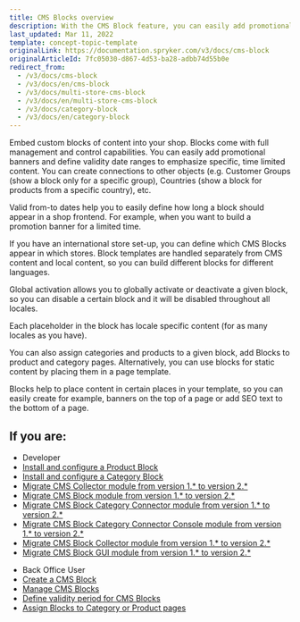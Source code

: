 ```yaml
---
title: CMS Blocks overview
description: With the CMS Block feature, you can easily add promotional banners and define validity date ranges to emphasize specific, time-limited content.
last_updated: Mar 11, 2022
template: concept-topic-template
originalLink: https://documentation.spryker.com/v3/docs/cms-block
originalArticleId: 7fc05030-d867-4d53-ba28-adbb74d55b0e
redirect_from:
  - /v3/docs/cms-block
  - /v3/docs/en/cms-block
  - /v3/docs/multi-store-cms-block
  - /v3/docs/en/multi-store-cms-block
  - /v3/docs/category-block
  - /v3/docs/en/category-block
---
```


Embed custom blocks of content into your shop. Blocks come with full management and control capabilities. You can easily add promotional banners and define validity date ranges to emphasize specific, time limited content. You can create connections to other objects (e.g. Customer Groups (show a block only for a specific group), Countries (show a block for products from a specific country), etc.

Valid from-to dates help you to easily define how long a block should appear in a shop frontend. For example, when you want to build a promotion banner for a limited time.

If you have an international store set-up, you can define which CMS Blocks appear in which stores. Block templates are handled separately from CMS content and local content, so you can build different blocks for different languages.

Global activation allows you to globally activate or deactivate a given block, so you can disable a certain block and it will be disabled throughout all locales.

Each placeholder in the block has locale specific content (for as many locales as you have).

You can also assign categories and products to a given block, add Blocks to product and category pages. Alternatively, you can use blocks for static content by placing them in a page template.

Blocks help to place content in certain places in your template, so you can easily create for example, banners on the top of a page or add SEO text to the bottom of a page.

## If you are:
<div class="mr-container">
    <div class="mr-list-container">
        <!-- col1 -->
        <div class="mr-col">
            <ul class="mr-list mr-list-green">
                <li class="mr-title">Developer</li>
                <li><a href="/docs/scos/dev/feature-integration-guides/{{page.version}}/installing-the-product-cms-block.html" class="mr-link">Install and configure a Product Block</a></li>
<li><a href="/docs/scos/dev/feature-integration-guides/{{page.version}}/installing-the-category-cms-blocks.html" class="mr-link">Install and configure a Category Block</a></li>
<li><a href="/docs/scos/dev/module-migration-guides/migration-guide-cmscollector.html" class="mr-link">Migrate CMS Collector module from version 1.* to version 2.*</a></li>
<li><a href="/docs/scos/dev/module-migration-guides/migration-guide-cmsblock.html" class="mr-link">Migrate CMS Block module from version 1.* to version 2.*</a></li>
<li><a href="/docs/scos/dev/module-migration-guides/migration-guide-cms-block-category-connector.html" class="mr-link">Migrate CMS Block Category Connector module from version 1.* to version 2.*</a></li>
<li><a href="/docs/scos/dev/module-migration-guides/migration-guide-cmsblockcategoryconnector-migration-console.html" class="mr-link">Migrate CMS Block Category Connector Console module from version 1.* to version 2.*</a></li>
<li><a href="/docs/scos/dev/module-migration-guides/migration-guide-cms-block-collector.html" class="mr-link">Migrate CMS Block Collector  module from version 1.* to version 2.*</a></li>
<li><a href="/docs/scos/dev/module-migration-guides/migration-guide-cmsblockgui.html" class="mr-link">Migrate CMS Block GUI  module from version 1.* to version 2.*</a></li>
    </ul>
        </div>
        <!-- col2 -->
        <div class="mr-col">
            <ul class="mr-list mr-list-blue">
                <li class="mr-title"> Back Office User</li>
                <li><a href="/docs/scos/user/back-office-user-guides/{{page.version}}/content/blocks/creating-cms-blocks.html" class="mr-link">Create a CMS Block</a></li>
                <li><a href="/docs/scos/user/back-office-user-guides/{{page.version}}/content/blocks/managing-cms-blocks.html" class="mr-link">Manage CMS Blocks</a></li>
                <li><a href="/docs/scos/user/back-office-user-guides/{{page.version}}/content/blocks/defining-validity-period-for-cms-blocks.html" class="mr-link">Define validity period for CMS Blocks</a></li>
                <li><a href="/docs/scos/user/back-office-user-guides/{{page.version}}/content/blocks/assigning-blocks-to-category-or-product-pages.html" class="mr-link">Assign Blocks to Category or Product pages</a></li>

